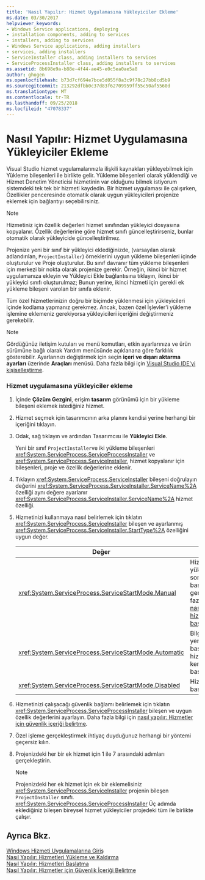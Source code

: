 ```yaml
---
title: 'Nasıl Yapılır: Hizmet Uygulamasına Yükleyiciler Ekleme'
ms.date: 03/30/2017
helpviewer_keywords:
- Windows Service applications, deploying
- installation components, adding to services
- installers, adding to services
- Windows Service applications, adding installers
- services, adding installers
- ServiceInstaller class, adding installers to services
- ServiceProcessInstaller class, adding installers to services
ms.assetid: 8b698e9a-b88e-4f44-ae45-e0c5ea0ae5a8
author: ghogen
ms.openlocfilehash: b73d7cf694e7bce5d055f8a3c9f78c27bb8cd5b9
ms.sourcegitcommit: 213292dfbb0c37d83f62709959ff55c50af5560d
ms.translationtype: MT
ms.contentlocale: tr-TR
ms.lasthandoff: 09/25/2018
ms.locfileid: "47078337"
---
```

# <a name="how-to-add-installers-to-your-service-application"></a>Nasıl Yapılır: Hizmet Uygulamasına Yükleyiciler Ekleme
Visual Studio hizmet uygulamalarınızla ilişkili kaynakları yükleyebilmek için Yükleme bileşenleri ile birlikte gelir. Yükleme bileşenleri olarak yüklendiği ve Hizmet Denetim Yöneticisi hizmetinin var olduğunu bilmek istiyorum sistemdeki tek tek bir hizmeti kaydedin. Bir hizmet uygulaması ile çalışırken, Özellikler penceresinde otomatik olarak uygun yükleyicileri projenize eklemek için bağlantıyı seçebilirsiniz.  
  
> [!NOTE]
>  Hizmetiniz için özellik değerleri hizmet sınıfından yükleyici dosyasına kopyalanır. Özellik değerlerine göre hizmet sınıfı güncelleştirirseniz, bunlar otomatik olarak yükleyicide güncelleştirilmez.  
  
 Projenize yeni bir sınıf bir yükleyici eklediğinizde, (varsayılan olarak adlandırılan, `ProjectInstaller`) örneklerini uygun yükleme bileşenleri içinde oluşturulur ve Proje oluşturulur. Bu sınıf davranır tüm yükleme bileşenleri için merkezi bir nokta olarak projenize gerekir. Örneğin, ikinci bir hizmet uygulamanıza ekleyin ve Yükleyici Ekle bağlantısına tıklayın, ikinci bir yükleyici sınıfı oluşturulmaz; Bunun yerine, ikinci hizmeti için gerekli ek yükleme bileşeni varolan bir sınıfa eklenir.  
  
 Tüm özel hizmetlerinizin doğru bir biçimde yüklenmesi için yükleyicileri içinde kodlama yapmanız gerekmez. Ancak, bazen özel İşlevler'i yükleme işlemine eklemeniz gerekiyorsa yükleyicileri içeriğini değiştirmeniz gerekebilir.  
  
> [!NOTE]
>  Gördüğünüz iletişim kutuları ve menü komutları, etkin ayarlarınıza ve ürün sürümüne bağlı olarak Yardım menüsünde açıklanana göre farklılık gösterebilir. Ayarlarınızı değiştirmek için seçin **içeri ve dışarı aktarma ayarları** üzerinde **Araçları** menüsü. Daha fazla bilgi için [Visual Studio IDE'yi kişiselleştirme](/visualstudio/ide/personalizing-the-visual-studio-ide).  
  
### <a name="to-add-installers-to-your-service-application"></a>Hizmet uygulamasına yükleyiciler ekleme  
  
1.  İçinde **Çözüm Gezgini**, erişim **tasarım** görünümü için bir yükleme bileşeni eklemek istediğiniz hizmet.  
  
2.  Hizmet seçmek için tasarımcının arka planını kendisi yerine herhangi bir içeriğini tıklayın.  
  
3.  Odak, sağ tıklayın ve ardından Tasarımcısı ile **Yükleyici Ekle**.  
  
     Yeni bir sınıf `ProjectInstaller`ve iki yükleme bileşenleri <xref:System.ServiceProcess.ServiceProcessInstaller> ve <xref:System.ServiceProcess.ServiceInstaller>, hizmet kopyalanır için bileşenleri, proje ve özellik değerlerine eklenir.  
  
4.  Tıklayın <xref:System.ServiceProcess.ServiceInstaller> bileşeni doğrulayın değerini <xref:System.ServiceProcess.ServiceInstaller.ServiceName%2A> özelliği aynı değere ayarlanır <xref:System.ServiceProcess.ServiceInstaller.ServiceName%2A> hizmet özelliği.  
  
5.  Hizmetinizi kullanmaya nasıl belirlemek için tıklatın <xref:System.ServiceProcess.ServiceInstaller> bileşen ve ayarlanmış <xref:System.ServiceProcess.ServiceInstaller.StartType%2A> özelliğini uygun değer.  
  
    |Değer|Sonuç|  
    |-----------|------------|  
    |<xref:System.ServiceProcess.ServiceStartMode.Manual>|Hizmeti el ile yükleme sonrasında başlatılması gerekir. Daha fazla bilgi için [nasıl yapılır: hizmetlerini başlatma](../../../docs/framework/windows-services/how-to-start-services.md).|  
    |<xref:System.ServiceProcess.ServiceStartMode.Automatic>|Bilgisayar yeniden başlatıldığında hizmet kendi kendine başlar.|  
    |<xref:System.ServiceProcess.ServiceStartMode.Disabled>|Hizmet başlatılamıyor.|  
  
6.  Hizmetinizi çalışacağı güvenlik bağlamı belirlemek için tıklatın <xref:System.ServiceProcess.ServiceProcessInstaller> bileşen ve uygun özellik değerlerini ayarlayın. Daha fazla bilgi için [nasıl yapılır: Hizmetler için güvenlik içeriği belirtme](../../../docs/framework/windows-services/how-to-specify-the-security-context-for-services.md).  
  
7.  Özel işleme gerçekleştirmek ihtiyaç duyduğunuz herhangi bir yöntemi geçersiz kılın.  
  
8.  Projenizdeki her bir ek hizmet için 1 ile 7 arasındaki adımları gerçekleştirin.  
  
    > [!NOTE]
    >  Projenizdeki her ek hizmet için ek bir eklemelisiniz <xref:System.ServiceProcess.ServiceInstaller> projenin bileşen `ProjectInstaller` sınıfı. <xref:System.ServiceProcess.ServiceProcessInstaller> Üç adımda eklediğiniz bileşen bireysel hizmet yükleyiciler projedeki tüm ile birlikte çalışır.  
  
## <a name="see-also"></a>Ayrıca Bkz.  
 [Windows Hizmeti Uygulamalarına Giriş](../../../docs/framework/windows-services/introduction-to-windows-service-applications.md)  
 [Nasıl Yapılır: Hizmetleri Yükleme ve Kaldırma](../../../docs/framework/windows-services/how-to-install-and-uninstall-services.md)  
 [Nasıl Yapılır: Hizmetleri Başlatma](../../../docs/framework/windows-services/how-to-start-services.md)  
 [Nasıl Yapılır: Hizmetler için Güvenlik İçeriği Belirtme](../../../docs/framework/windows-services/how-to-specify-the-security-context-for-services.md)
